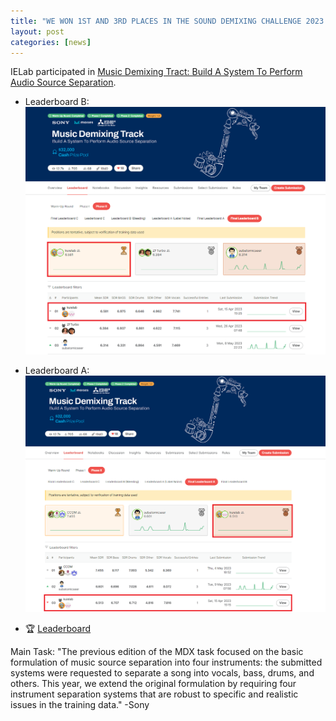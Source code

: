 ```yaml
---
title: "WE WON 1ST AND 3RD PLACES IN THE SOUND DEMIXING CHALLENGE 2023!"
layout: post
categories: [news]
---
```


IELab participated in [Music Demixing Tract: Build A System To Perform Audio Source Separation](https://www.aicrowd.com/challenges/sound-demixing-challenge-2023/problems/music-demixing-track-mdx-23).

- Leaderboard B:
![](/images/B.png)


- Leaderboard A:
![](/images/A.png)


- 🏆 [Leaderboard]([https://www.aicrowd.com/challenges/sound-demixing-challenge-2023/problems/music-demixing-track-mdx-23/leaderboards](https://www.aicrowd.com/challenges/sound-demixing-challenge-2023/problems/music-demixing-track-mdx-23/leaderboards?challenge_leaderboard_extra_id=1285&challenge_round_id=1278))

Main Task: "The previous edition of the MDX task focused on the basic formulation of music source separation into four instruments: the submitted systems were requested to separate a song into vocals, bass, drums, and others. This year, we extend the original formulation by requiring four instrument separation systems that are robust to specific and realistic issues in the training data." -Sony
